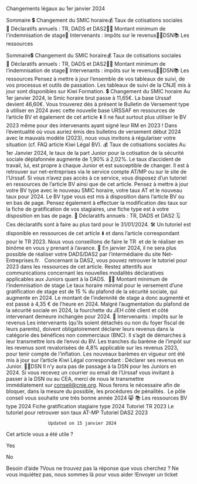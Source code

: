 



Changements légaux au 1er janvier 2024

Sommaire 
💲 Changement du SMIC horaire💰 Taux de cotisations sociales📄 Déclaratifs annuels : TR, DADS et DAS2👨‍🎓 Montant minimum de l'indemnisation de stage💸 Intervenants : impôts sur le revenus🙅‍♂️DSN📚 Les ressources



Sommaire💲 Changement du SMIC horaire💰 Taux de cotisations sociales📄 Déclaratifs annuels : TR, DADS et DAS2👨‍🎓 Montant minimum de l’indemnisation de stage💸 Intervenants : impôts sur le revenus🙅‍♂️DSN📚 Les ressources
Pensez à mettre à jour l’ensemble de vos tableaux de suivi, de vos processus et outils de passation. Les tableaux de suivi de la CNJE mis à jour sont disponibles sur Kiwi Formation.
💲 Changement du SMIC horaire
Au 1er janvier 2024, le Smic horaire brut passe à 11,65€. La base Urssaf devient 46,60€.
Vous trouverez dès à présent le Bulletin de Versement type à utiliser en 2024 avec cette nouvelle base URSSAF en ressources de l’article BV et également de cet article ⬇️
Il ne faut surtout plus utiliser le BV 2023 même pour des intervenants ayant signé leur RM en 2023 !
Dans l’éventualité où vous auriez émis des bulletins de versement début 2024 avec le mauvais modèle (2023), nous vous invitons à régulariser votre situation (cf. FAQ article Kiwi Légal BV).
💰 Taux de cotisations sociales
Au 1er Janvier 2024, le taux de la part Junior pour la cotisation de la sécurité sociale déplafonnée augmente de 1,90% à 2,02%.
Le taux d’accident de travail, lui, est propre à chaque Junior et est susceptible de changer. Il est à retrouver sur net-entreprises via le service compte AT/MP ou sur le site de l’Urssaf. Si vous n’avez pas accès à ce service, vous disposez d’un tutoriel en ressources de l’article BV ainsi que de cet article.
Pensez à mettre à jour votre BV type avec le nouveau SMIC horaire, votre taux AT et le nouveau taux pour 2024. Le BV type vous est mis à disposition dans l’article BV ou en bas de page. Pensez également à effectuer la modification des taux sur la fiche de gratification de vos stagiaires, une fiche type est à votre disposition en bas de page.
📄 Déclaratifs annuels : TR, DADS et DAS2
🗓️  Ces déclaratifs sont à faire au plus tard pour le 31/01/2024.
 🛠 Un tutoriel est disponible en ressources de cet article ⬇️ et dans l’article correspondant pour le TR 2023. Nous vous conseillons de faire le TR  et de le réaliser en binôme en vous y prenant à l’avance.
📢 En janvier 2024, il ne sera plus possible de réaliser votre DADS/DAS2 par l’intermédiaire du site Net-Entreprises.fr.  
Concernant la DAS2, vous pouvez retrouver le tutoriel pour 2023 dans les ressources de cet article.
Restez attentifs aux communications concernant les nouvelles modalités déclaratives applicables aux Juniors quant à la DADS. 
👨‍🎓 Montant minimum de l’indemnisation de stage
Le taux horaire minimal pour le versement d’une gratification de stage est de 15 % du plafond de la sécurité sociale, qui augmente en 2024. Le montant de l’indemnité de stage a donc augmenté et est passé à 4,35 € de l’heure en 2024.
Malgré l’augmentation du plafond de la sécurité sociale en 2024, la fourchette du JEH côté client et côté intervenant demeure inchangée pour 2024.
💸 Intervenants : impôts sur le revenus
Les intervenants (qu’ils soient détachés ou non du foyer fiscal de leurs parents), doivent obligatoirement déclarer leurs revenus dans la catégorie des bénéfices non commerciaux (BNC). Il s’agit de démarches à leur transmettre lors de l’envoi du BV.
Les tranches du barème de l’impôt sur les revenus sont revalorisées de 4,8% applicable sur les revenus 2023, pour tenir compte de l’inflation.
Les nouveaux barèmes en vigueur ont été mis à jour sur l’article Kiwi Légal correspondant : Déclarer ses revenus en Junior.
🙅‍♂️DSN
Il n’y aura pas de passage à la DSN pour les Juniors en 2024.
Si vous recevez un courrier ou email de l’Urssaf vous invitant à passer à la DSN ou au CEA, merci de nous le transmettre immédiatement sur conseil@cnje.org. Nous ferons le nécessaire afin de bloquer, dans la mesure du possible, les procédures de pénalités. 
Le pôle conseil vous souhaite une très bonne année 2024 😸
📚 Les ressources
BV type 2024
Fiche gratification stagiaire type 2024
Tutoriel TR 2023
Le tutoriel pour retrouver son taux AT-MP
Tutoriel DAS2 2023


					Updated on 15 janvier 2024				



Cet article vous a été utile ?




Yes



No





Besoin d’aide ?Vous ne trouvez pas la réponse que vous cherchez ? Ne vous inquiétez pas, nous sommes là pour vous aider !Envoyer un ticket

